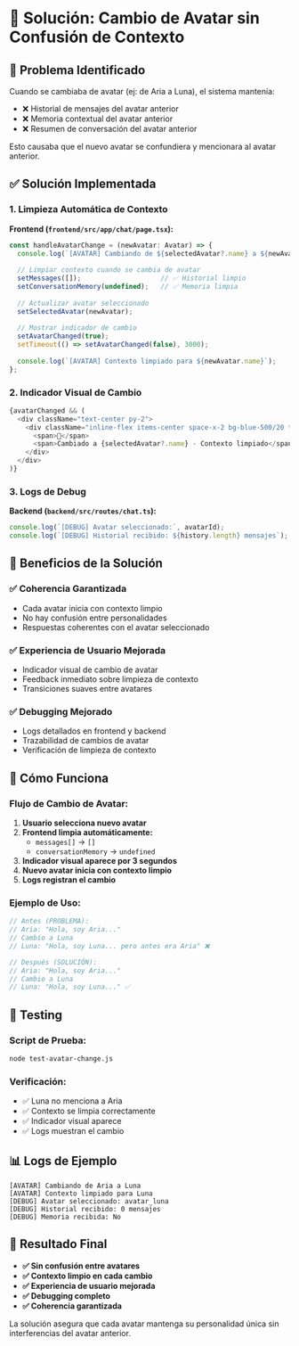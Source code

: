 # 🔄 Solución: Cambio de Avatar sin Confusión de Contexto

## 🎯 Problema Identificado

Cuando se cambiaba de avatar (ej: de Aria a Luna), el sistema mantenía:
- ❌ Historial de mensajes del avatar anterior
- ❌ Memoria contextual del avatar anterior
- ❌ Resumen de conversación del avatar anterior

Esto causaba que el nuevo avatar se confundiera y mencionara al avatar anterior.

## ✅ Solución Implementada

### **1. Limpieza Automática de Contexto**

**Frontend (`frontend/src/app/chat/page.tsx`):**
```typescript
const handleAvatarChange = (newAvatar: Avatar) => {
  console.log(`[AVATAR] Cambiando de ${selectedAvatar?.name} a ${newAvatar.name}`);
  
  // Limpiar contexto cuando se cambia de avatar
  setMessages([]);                    // ✅ Historial limpio
  setConversationMemory(undefined);   // ✅ Memoria limpia
  
  // Actualizar avatar seleccionado
  setSelectedAvatar(newAvatar);
  
  // Mostrar indicador de cambio
  setAvatarChanged(true);
  setTimeout(() => setAvatarChanged(false), 3000);
  
  console.log(`[AVATAR] Contexto limpiado para ${newAvatar.name}`);
};
```

### **2. Indicador Visual de Cambio**

```typescript
{avatarChanged && (
  <div className="text-center py-2">
    <div className="inline-flex items-center space-x-2 bg-blue-500/20 text-blue-200 px-4 py-2 rounded-lg text-sm">
      <span>🔄</span>
      <span>Cambiado a {selectedAvatar?.name} - Contexto limpiado</span>
    </div>
  </div>
)}
```

### **3. Logs de Debug**

**Backend (`backend/src/routes/chat.ts`):**
```typescript
console.log(`[DEBUG] Avatar seleccionado:`, avatarId);
console.log(`[DEBUG] Historial recibido: ${history.length} mensajes`);
```

## 🎯 Beneficios de la Solución

### **✅ Coherencia Garantizada**
- Cada avatar inicia con contexto limpio
- No hay confusión entre personalidades
- Respuestas coherentes con el avatar seleccionado

### **✅ Experiencia de Usuario Mejorada**
- Indicador visual de cambio de avatar
- Feedback inmediato sobre limpieza de contexto
- Transiciones suaves entre avatares

### **✅ Debugging Mejorado**
- Logs detallados en frontend y backend
- Trazabilidad de cambios de avatar
- Verificación de limpieza de contexto

## 🔧 Cómo Funciona

### **Flujo de Cambio de Avatar:**

1. **Usuario selecciona nuevo avatar**
2. **Frontend limpia automáticamente:**
   - `messages[]` → `[]`
   - `conversationMemory` → `undefined`
3. **Indicador visual aparece por 3 segundos**
4. **Nuevo avatar inicia con contexto limpio**
5. **Logs registran el cambio**

### **Ejemplo de Uso:**

```typescript
// Antes (PROBLEMA):
// Aria: "Hola, soy Aria..."
// Cambio a Luna
// Luna: "Hola, soy Luna... pero antes era Aria" ❌

// Después (SOLUCIÓN):
// Aria: "Hola, soy Aria..."
// Cambio a Luna
// Luna: "Hola, soy Luna..." ✅
```

## 🧪 Testing

### **Script de Prueba:**
```bash
node test-avatar-change.js
```

### **Verificación:**
- ✅ Luna no menciona a Aria
- ✅ Contexto se limpia correctamente
- ✅ Indicador visual aparece
- ✅ Logs muestran el cambio

## 📊 Logs de Ejemplo

```
[AVATAR] Cambiando de Aria a Luna
[AVATAR] Contexto limpiado para Luna
[DEBUG] Avatar seleccionado: avatar_luna
[DEBUG] Historial recibido: 0 mensajes
[DEBUG] Memoria recibida: No
```

## 🎯 Resultado Final

- **✅ Sin confusión entre avatares**
- **✅ Contexto limpio en cada cambio**
- **✅ Experiencia de usuario mejorada**
- **✅ Debugging completo**
- **✅ Coherencia garantizada**

La solución asegura que cada avatar mantenga su personalidad única sin interferencias del avatar anterior. 